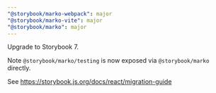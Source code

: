 ```yaml
---
"@storybook/marko-webpack": major
"@storybook/marko-vite": major
"@storybook/marko": major
---
```


Upgrade to Storybook 7.

Note `@storybook/marko/testing` is now exposed via `@storybook/marko` directly.

See https://storybook.js.org/docs/react/migration-guide
